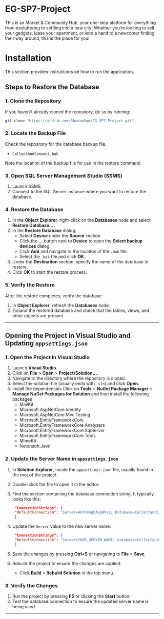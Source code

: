 # EG-SP7-Project
This is an Market & Community Hub, your one-stop platform for everything from decluttering to settling into a new city! Whether you're looking to sell your gadgets, lease your apartment, or lend a hand to a newcomer finding their way around, this is the place for you!
# Installation
This section provides instructions on how to run the application.

## Steps to Restore the Database

### 1. Clone the Repository

If you haven't already cloned the repository, do so by running:

```bash
git clone "https://github.com/ShadowRao/EG-SP7-Project.git"

```


### 2. Locate the Backup File

Check the repository for the database backup file.
- `CollectAndConnect.bak`

Note the location of the backup file for use in the restore command.

### 3. Open SQL Server Management Studio (SSMS)

1. Launch SSMS.
2. Connect to the SQL Server instance where you want to restore the database.

### 4. Restore the Database

1. In the **Object Explorer**, right-click on the **Databases** node and select **Restore Database...**.
2. In the **Restore Database** dialog:
   - Select **Device** under the **Source** section.
   - Click the **...** button next to **Device** to open the **Select backup devices** dialog.
   - Click **Add** and navigate to the location of the `.bak` file.
   - Select the `.bak` file and click **OK**.
3. Under the **Destination** section, specify the name of the database to restore.
4. Click **OK** to start the restore process.

### 5. Verify the Restore

After the restore completes, verify the database:

1. In **Object Explorer**, refresh the **Databases** node.
2. Expand the restored database and check that the tables, views, and other objects are present.

---

## Opening the Project in Visual Studio and Updating `appsettings.json`

### 1. Open the Project in Visual Studio

1. Launch **Visual Studio**.
2. Click on **File** > **Open** > **Project/Solution...**.
3. Navigate to the directory where the repository is cloned.
4. Select the solution file (usually ends with `.sln`) and click **Open**.
5. Install the dependencies
   Click on **Tools**  > **NuGet Package Manager** > **Manage NuGet Packages for Solution** and then install the following packages
   - MailKit
   - Microsoft.AspNetCore.Identity
   - Microsoft.AspNetCore.Mvc.Testing
   - Microsoft.EntityFrameworkCore
   - Microsoft.EntityFrameworkCore.Analyzers
   - Microsoft.EntityFrameworkCore.SqlServer
   - Microsoft.EntityFrameworkCore.Tools
   - MimeKit
   - Netonsoft.Json
   


### 2. Update the Server Name in `appsettings.json`

1. In **Solution Explorer**, locate the `appsettings.json` file, usually found in the root of the project.
2. Double-click the file to open it in the editor.
3. Find the section containing the database connection string. It typically looks like this:

   ```json
    "ConnectionStrings": {
    "DefaultConnection": "Server=AUTOR4gDAxq9VvQ; Database=CollectandConnect; Trusted_connection=true; TrustServerCertificate=true;"
    }
   ```

4. Update the `Server` value to the new server name:

   ```json
    "ConnectionStrings": {
    "DefaultConnection": "Server=YOUR_SERVER_NAME; Database=CollectandConnect; Trusted_connection=true; TrustServerCertificate=true;"
    }
   ```

5. Save the changes by pressing **Ctrl+S** or navigating to **File** > **Save**.
6. Rebuild the project to ensure the changes are applied:
   - Click **Build** > **Rebuild Solution** in the top menu.

### 3. Verify the Changes

1. Run the project by pressing **F5** or clicking the **Start** button.
2. Test the database connection to ensure the updated server name is being used.

---
